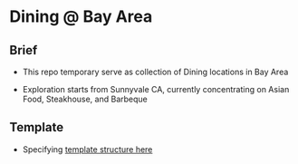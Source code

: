 # Dining @ Bay Area

## Brief

- This repo temporary serve as collection of Dining locations in Bay Area

- Exploration starts from Sunnyvale CA, currently concentrating on Asian Food, Steakhouse, and Barbeque

## Template

- Specifying [template structure here](Template_CuisineBranch)

